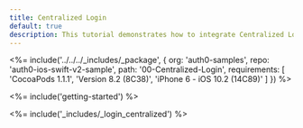 ```yaml
---
title: Centralized Login
default: true
description: This tutorial demonstrates how to integrate Centralized Login in your iOS Swift project in order to present a login screen.
---
```


<%= include('../../../_includes/_package', {
  org: 'auth0-samples',
  repo: 'auth0-ios-swift-v2-sample',
  path: '00-Centralized-Login',
  requirements: [
    'CocoaPods 1.1.1',
    'Version 8.2 (8C38)',
    'iPhone 6 - iOS 10.2 (14C89)'
  ]
}) %>

<%= include('getting-started') %>

<%= include('_includes/_login_centralized') %>
